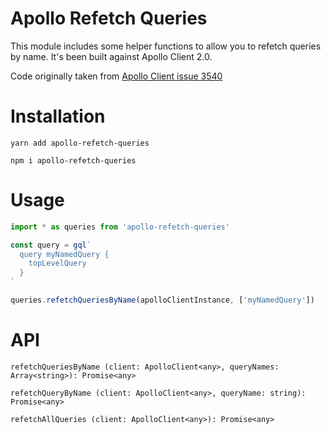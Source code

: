 # Apollo Refetch Queries

This module includes some helper functions to allow you to refetch queries by name.  It's been built against
Apollo Client 2.0.

Code originally taken from [Apollo Client issue 3540](https://github.com/apollographql/apollo-client/issues/3540#issuecomment-410911223)

# Installation

```
yarn add apollo-refetch-queries
```

```
npm i apollo-refetch-queries
```

# Usage

```javascript
import * as queries from 'apollo-refetch-queries'

const query = gql`
  query myNamedQuery {
    topLevelQuery
  }
`

queries.refetchQueriesByName(apolloClientInstance, ['myNamedQuery'])
```

# API

```refetchQueriesByName (client: ApolloClient<any>, queryNames: Array<string>): Promise<any>```

```refetchQueryByName (client: ApolloClient<any>, queryName: string): Promise<any>```

```refetchAllQueries (client: ApolloClient<any>): Promise<any>```
